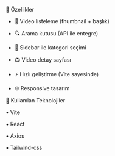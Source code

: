 
🚀 Özellikler

 - 🎥 Video listeleme (thumbnail + başlık)

-  🔍 Arama kutusu (API ile entegre)

-  🧭 Sidebar ile kategori seçimi

-  📺 Video detay sayfası

 - ⚡ Hızlı geliştirme (Vite sayesinde)

-  🌐 Responsive tasarım

🧰 Kullanılan Teknolojiler

• Vite

• React

• Axios

• Tailwind-css
